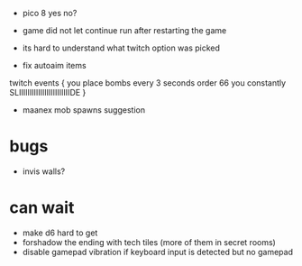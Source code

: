 * pico 8 yes no?

* game did not let continue run after restarting the game
* its hard to understand what twitch option was picked
* fix autoaim items

twitch events {
 you place bombs every 3 seconds
 order 66
 you constantly SLIIIIIIIIIIIIIIIIIIIIIIIIDE
}

* maanex mob spawns suggestion

# bugs
* invis walls?

# can wait
 * make d6 hard to get
 * forshadow the ending with tech tiles (more of them in secret rooms)
 * disable gamepad vibration if keyboard input is detected but no gamepad
